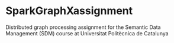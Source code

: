 # SparkGraphXassignment
 Distributed graph processing assignment for the Semantic Data Management (SDM) course at Universitat Politècnica de Catalunya
